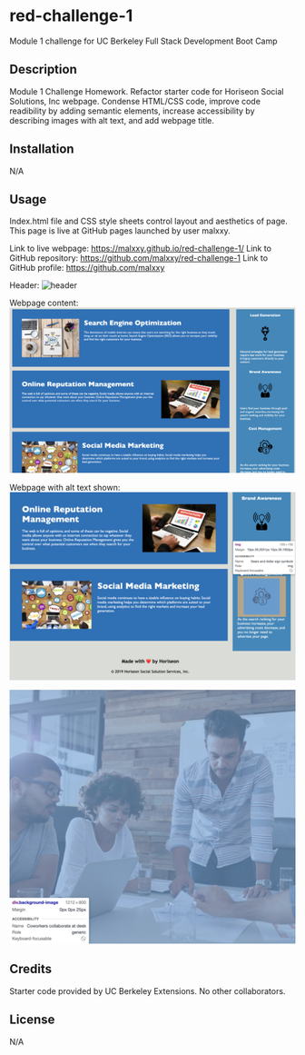 # red-challenge-1
Module 1 challenge for UC Berkeley Full Stack Development Boot Camp

## Description

Module 1 Challenge Homework. Refactor starter code for Horiseon Social Solutions, Inc webpage. Condense HTML/CSS code, improve code readibility by adding semantic elements, increase accessibility by describing images with alt text, and add webpage title.

## Installation

N/A

## Usage

Index.html file and CSS style sheets control layout and aesthetics of page. This page is live at GitHub pages launched by user malxxy.

Link to live webpage: https://malxxy.github.io/red-challenge-1/ 
Link to GitHub repository: https://github.com/malxxy/red-challenge-1
Link to GitHub profile: https://github.com/malxxy 

Header:
![header](./assets/images/main-page.png)

Webpage content:
![content](./assets/images/content-page.png)

Webpage with alt text shown:
![alttext1](./assets/images/alt-text-benefits.png)

![alttext2](./assets/images/alt-text-main.png)

## Credits

Starter code provided by UC Berkeley Extensions. No other collaborators.

## License

N/A